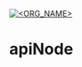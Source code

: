 [![<ORG_NAME>](https://circleci.com/gh/klaiddias/apiNode.svg?style=svg)](https://circleci.com/gh/kaiddias/apiNode)
# apiNode

